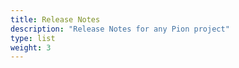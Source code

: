 ```yaml
---
title: Release Notes
description: "Release Notes for any Pion project"
type: list
weight: 3
---
```

